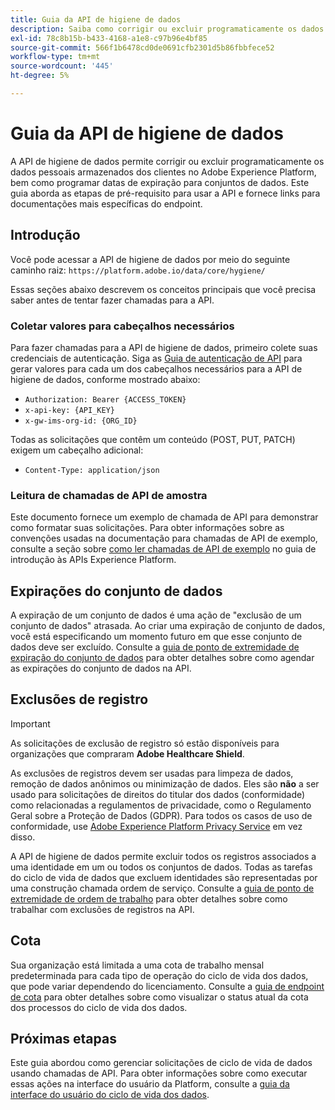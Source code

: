 ```yaml
---
title: Guia da API de higiene de dados
description: Saiba como corrigir ou excluir programaticamente os dados pessoais armazenados dos clientes no Adobe Experience Platform.
exl-id: 78c8b15b-b433-4168-a1e8-c97b96e4bf85
source-git-commit: 566f1b6478cd0de0691cfb2301d5b86fbbfece52
workflow-type: tm+mt
source-wordcount: '445'
ht-degree: 5%

---
```


# Guia da API de higiene de dados

A API de higiene de dados permite corrigir ou excluir programaticamente os dados pessoais armazenados dos clientes no Adobe Experience Platform, bem como programar datas de expiração para conjuntos de dados. Este guia aborda as etapas de pré-requisito para usar a API e fornece links para documentações mais específicas do endpoint.

## Introdução

Você pode acessar a API de higiene de dados por meio do seguinte caminho raiz: `https://platform.adobe.io/data/core/hygiene/`

Essas seções abaixo descrevem os conceitos principais que você precisa saber antes de tentar fazer chamadas para a API.

### Coletar valores para cabeçalhos necessários

Para fazer chamadas para a API de higiene de dados, primeiro colete suas credenciais de autenticação. Siga as [Guia de autenticação de API](../../landing/api-authentication.md) para gerar valores para cada um dos cabeçalhos necessários para a API de higiene de dados, conforme mostrado abaixo:

* `Authorization: Bearer {ACCESS_TOKEN}`
* `x-api-key: {API_KEY}`
* `x-gw-ims-org-id: {ORG_ID}`

Todas as solicitações que contêm um conteúdo (POST, PUT, PATCH) exigem um cabeçalho adicional:

* `Content-Type: application/json`

### Leitura de chamadas de API de amostra

Este documento fornece um exemplo de chamada de API para demonstrar como formatar suas solicitações. Para obter informações sobre as convenções usadas na documentação para chamadas de API de exemplo, consulte a seção sobre [como ler chamadas de API de exemplo](../../landing/api-guide.md#sample-api) no guia de introdução às APIs Experience Platform.

## Expirações do conjunto de dados

A expiração de um conjunto de dados é uma ação de &quot;exclusão de um conjunto de dados&quot; atrasada. Ao criar uma expiração de conjunto de dados, você está especificando um momento futuro em que esse conjunto de dados deve ser excluído. Consulte a [guia de ponto de extremidade de expiração do conjunto de dados](./dataset-expiration.md) para obter detalhes sobre como agendar as expirações do conjunto de dados na API.

## Exclusões de registro

>[!IMPORTANT]
>
>As solicitações de exclusão de registro só estão disponíveis para organizações que compraram **Adobe Healthcare Shield**.
>
>
>As exclusões de registros devem ser usadas para limpeza de dados, remoção de dados anônimos ou minimização de dados. Eles são **não** a ser usado para solicitações de direitos do titular dos dados (conformidade) como relacionadas a regulamentos de privacidade, como o Regulamento Geral sobre a Proteção de Dados (GDPR). Para todos os casos de uso de conformidade, use [Adobe Experience Platform Privacy Service](../../privacy-service/home.md) em vez disso.

A API de higiene de dados permite excluir todos os registros associados a uma identidade em um ou todos os conjuntos de dados. Todas as tarefas do ciclo de vida de dados que excluem identidades são representadas por uma construção chamada ordem de serviço. Consulte a [guia de ponto de extremidade de ordem de trabalho](./workorder.md) para obter detalhes sobre como trabalhar com exclusões de registros na API.

## Cota

Sua organização está limitada a uma cota de trabalho mensal predeterminada para cada tipo de operação do ciclo de vida dos dados, que pode variar dependendo do licenciamento. Consulte a [guia de endpoint de cota](./quota.md) para obter detalhes sobre como visualizar o status atual da cota dos processos do ciclo de vida dos dados.

## Próximas etapas

Este guia abordou como gerenciar solicitações de ciclo de vida de dados usando chamadas de API. Para obter informações sobre como executar essas ações na interface do usuário da Platform, consulte a [guia da interface do usuário do ciclo de vida dos dados](../ui/overview.md).
